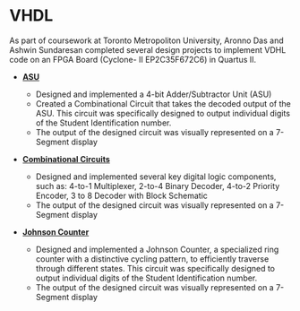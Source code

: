 # VHDL

As part of coursework at Toronto Metropoliton University, Aronno Das and Ashwin Sundaresan completed several design projects to implement VDHL code on an FPGA Board (Cyclone- II EP2C35F672C6) in Quartus II. 
- <b>[ASU](https://github.com/aronnod/VHDL/tree/ASU) </b>
  - Designed and implemented a 4-bit Adder/Subtractor Unit (ASU)
  - Created a Combinational Circuit that takes the decoded output of the ASU. This circuit was specifically designed to output individual digits of the Student Identification number.
  - The output of the designed circuit was visually represented on a 7-Segment display

- <b>[Combinational Circuits](https://github.com/aronnod/VHDL/tree/Combinational-Circuits) </b>
  - Designed and implemented several key digital logic components, such as: 4-to-1 Multiplexer, 2-to-4 Binary Decoder, 4-to-2 Priority Encoder, 3 to 8 Decoder with Block Schematic
  - The output of the designed circuit was visually represented on a 7-Segment display

- <b>[Johnson Counter](https://github.com/aronnod/VHDL/tree/Johnson-Counter) </b>
  - Designed and implemented a Johnson Counter, a specialized ring counter with a distinctive cycling pattern, to efficiently traverse through different states. This circuit was specifically designed to output individual digits of the Student Identification number.
  - The output of the designed circuit was visually represented on a 7-Segment display
